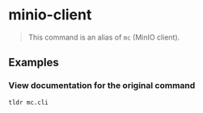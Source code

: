 # minio-client

> This command is an alias of `mc` (MinIO client).

## Examples

### View documentation for the original command

```bash
tldr mc.cli
```
